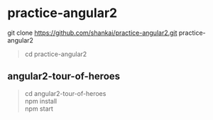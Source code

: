 # practice-angular2

git clone https://github.com/shankai/practice-angular2.git practice-angular2 

> cd practice-angular2

## angular2-tour-of-heroes

> cd angular2-tour-of-heroes  
> npm install  
> npm start  
